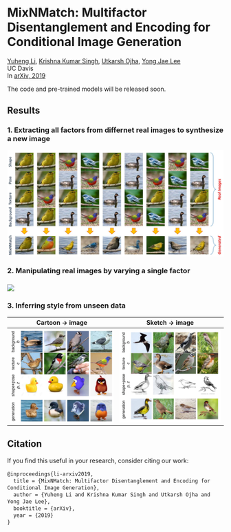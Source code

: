 # MixNMatch: Multifactor Disentanglement and Encoding for Conditional Image Generation

[Yuheng Li](https://github.com/Yuheng-Li),
[Krishna Kumar Singh](http://krsingh.cs.ucdavis.edu/),
[Utkarsh Ojha](https://utkarshojha.github.io/),
[Yong Jae Lee](https://web.cs.ucdavis.edu/~yjlee/)<br>
UC Davis <br>
In [arXiv, 2019](#)

The code and pre-trained models will be released soon.

## Results

### 1. Extracting all factors from differnet real images to synthesize a new image
<img src='data/MixNMatch.png' align="middle" width=1000>

### 2. Manipulating real images by varying a single factor
<img src='data/bird_vary.png' align="middle" width=1000>

### 3. Inferring style from unseen data

Cartoon -> image             |  Sketch -> image
:-------------------------:|:-------------------------:
<img src='data/cartoon2img.png' align="middle" width=450>  |  <img src='data/sketch2img.png' align="middle" width=450>


## Citation
If you find this useful in your research, consider citing our work:
```
@inproceedings{li-arxiv2019,
  title = {MixNMatch: Multifactor Disentanglement and Encoding for Conditional Image Generation},
  author = {Yuheng Li and Krishna Kumar Singh and Utkarsh Ojha and Yong Jae Lee},
  booktitle = {arXiv},
  year = {2019}
}
```

